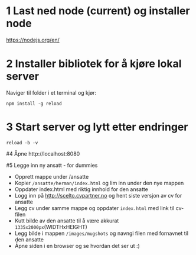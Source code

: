 # 1 Last ned node (current) og installer node
https://nodejs.org/en/

# 2 Installer bibliotek for å kjøre lokal server
Naviger til folder i et terminal og kjør:
```
npm install -g reload
```
# 3 Start server og lytt etter endringer
```
reload -b -v
```

#4 Åpne http://localhost:8080

#5 Legge inn ny ansatt - for dummies
* Opprett mappe under /ansatte
* Kopier `/ansatte/herman/index.html` og lim inn under den nye mappen
* Oppdater index.html med riktig innhold for den ansatte
* Logg inn på http://scelto.cvpartner.no og hent siste versjon av cv for ansatte
* Legg cv under samme mappe og oppdater `index.html` med link til cv-filen
* Kutt bilde av den ansatte til å være akkurat `1335x2000px`(WIDTHxHEIGHT) 
* Legg bilde i mappen `/images/mugshots` og navngi filen med fornavnet til den ansatte
* Åpne siden i en browser og se hvordan det ser ut :)